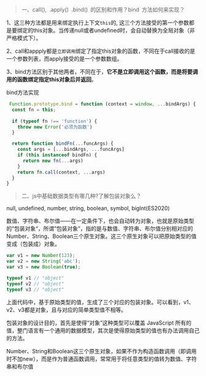 > 一、call(), .apply() .bind() 的区别和作用？bind 方法如何来实现？

1、这三种方法都是用来绑定执行上下文`this`的, 这三个方法接受的第一个参数都是要绑定的this对象。当传递null或者undefined时，会自动替换为全局对象（非严格模式下）。

2、call和appply都是`立即调用`绑定了指定this对象的函数，不同在于call接收的是一个参数列表，而apply接受的是一个参数数组。

3、bind方法区别于其他两者，不同在于，**它不是立即调用这个函数，而是将要调用的函数绑定指定this对象后并返回**。

bind方法实现
```js
 Function.prototype.bind = function (context = window, ...bindArgs) {
  const fn = this;
  
  if (typeof fn !== 'function') {
    throw new Error('必须为函数')
  }

  return function bindFn(...funcArgs) {
    const args = [...bindArgs, ...funcArgs]
    if (this instanceof bindFn) {
      return new fn(...args)
    }
    return fn.call(context, ...args)
  }
}
```
> 二、js中基础数据类型有哪几种?了解包装对象么？

null, undefined, number, string, boolean, symbol, bigInt(ES2020)

数值、字符串、布尔值——在一定条件下，也会自动转为对象，也就是原始类型的“包装对象“，所谓“包装对象”，指的是与数值、字符串、布尔值分别相对应的Number、String、Boolean三个原生对象。这三个原生对象可以把原始类型的值变成（包装成）对象。

```js
var v1 = new Number(123);
var v2 = new String('abc');
var v3 = new Boolean(true);

typeof v1 // "object"
typeof v2 // "object"
typeof v3 // "object"
```
上面代码中，基于原始类型的值，生成了三个对应的包装对象。可以看到，v1、v2、v3都是对象，且与对应的简单类型值不相等。

包装对象的设计目的，首先是使得“对象”这种类型可以覆盖 JavaScript 所有的值，整门语言有一个通用的数据模型，其次是使得原始类型的值也有办法调用自己的方法。

Number、String和Boolean这三个原生对象，如果不作为构造函数调用（即调用时不加new），而是作为普通函数调用，常常用于将任意类型的值转为数值、字符串和布尔值